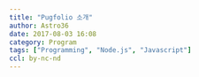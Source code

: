 ```yaml
---
title: "Pugfolio 소개"
author: Astro36
date: 2017-08-03 16:08
category: Program
tags: ["Programming", "Node.js", "Javascript"]
ccl: by-nc-nd
---
```

